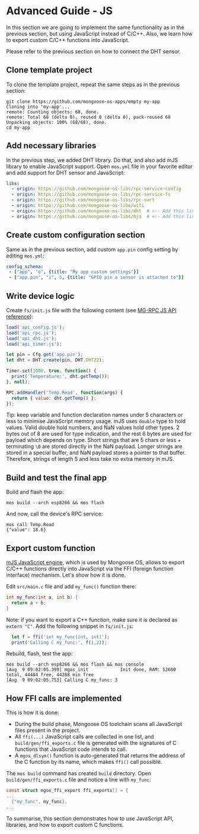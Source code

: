 # Advanced Guide - JS

In this section we are going to implement the same functionality as in the
previous section, but using JavaScript instead of C/C++. Also, we learn
how to export custom C/C++ functions into JavaScript.

Please refer to the previous section on how to connect the DHT sensor.

## Clone template project

To clone the template project, repeat the same steps as in the previous
section:

<pre class="command-line language-bash" data-user="chris" data-host="localhost" data-output="2-5"><code>git clone https://github.com/mongoose-os-apps/empty my-app
Cloning into 'my-app'...
remote: Counting objects: 68, done.
remote: Total 68 (delta 0), reused 0 (delta 0), pack-reused 68
Unpacking objects: 100% (68/68), done.
cd my-app</code></pre>

## Add necessary libraries

In the previous step, we added DHT library. Do that, and also add mJS library
to enable JavaScript support. Open `mos.yml` file in your
favorite editor and add support for DHT sensor and JavaScript:

```yaml
libs:
  - origin: https://github.com/mongoose-os-libs/rpc-service-config
  - origin: https://github.com/mongoose-os-libs/rpc-service-fs
  - origin: https://github.com/mongoose-os-libs/rpc-uart
  - origin: https://github.com/mongoose-os-libs/wifi
  - origin: https://github.com/mongoose-os-libs/dht  # <-- Add this line!
  - origin: https://github.com/mongoose-os-libs/mjs  # <-- Add this line!
```

## Create custom configuration section

Same as in the previous section, add custom `app.pin` config setting by
editing `mos.yml`:

```yaml
config_schema:
 - ["app", "o", {title: "My app custom settings"}]
 - ["app.pin", "i", 5, {title: "GPIO pin a sensor is attached to"}]
```

## Write device logic

Create `fs/init.js` file with the following content
(see [MG-RPC JS API reference](../api/rpc/rpc-common.md#rpc-addhandler)):

```javascript
load('api_config.js');
load('api_rpc.js');
load('api_dht.js');
load('api_timer.js');

let pin = Cfg.get('app.pin');
let dht = DHT.create(pin, DHT.DHT22);

Timer.set(1000, true, function() {
  print('Temperature:', dht.getTemp());
}, null);

RPC.addHandler('Temp.Read', function(args) {
  return { value: dht.getTemp() };
});
```

Tip: keep variable and function declaration names under 5 characters or less
to minimise JavaScript memory usage.
mJS uses `double` type to hold values. Valid double hold numbers, and NaN values
hold other types. 2 bytes out of 8 are used for type indication, and the rest
6 bytes are used for payload which depends on type.
Short strings that are 5 chars or less + terminating `\0`
are stored directly in the NaN payload.
Longer strings are stored in a special buffer, and NaN payload stores a pointer
to that buffer. Therefore, strings of length 5 and less take no extra memory
in mJS.

## Build and test the final app

Build and flash the app:

<pre class="command-line language-bash" data-user="chris" data-host="localhost" data-output="2-100"><code>mos build --arch esp8266 && mos flash</code></pre>

And now, call the device's RPC service:

<pre class="command-line language-bash" data-user="chris" data-host="localhost" data-output="2-100"><code>mos call Temp.Read
{"value": 18.6}</code></pre>

## Export custom function

[mJS JavaScript engine](https://github.com/cesanta/mjs), which is used by
Mongoose OS, allows to export C/C++ functions directly into JavaScript
via the FFI (foreign function interface) mechanism. Let's show how it is
done.

Edit `src/main.c` file and add `my_func()` function there:

```c
int my_func(int a, int b) {
  return a + b;
}
```

Note: if you want to export a C++ function, make sure it is declared
as `extern "C"`. Add the following snippet in `fs/init.js`:

```javascript
  let f = ffi('int my_func(int, int)');
  print('Calling C my_func:', f(1,2));
```

Rebuild, flash, test the app:

<pre class="command-line language-bash" data-user="chris" data-host="localhost" data-output="2-100"><code>mos build --arch esp8266 && mos flash && mos console
[Aug  9 09:02:05.399] mgos_init            Init done, RAM: 52680 total, 44404 free, 44288 min free
[Aug  9 09:02:05.753] Calling C my_func: 3</code></pre>

## How FFI calls are implemented

This is how it is done:

- During the build phase, Mongoose OS toolchain scans all JavaScript files
  present in the project.
- All `ffi(...)` JavaScript calls are collected in one list, and
  `build/gen/ffi_exports.c` file is generated with the signatures of C
  functions that JavaScript code intends to call.
- A `mgos_dlsym()` function is auto-generated that returns the address
  of the C function by its name, which makes `ffi()` call possible.

The `mos build` command has created `build` directory. Open
`build/gen/ffi_exports.c` file and notice a line with `my_func`:

```c
const struct mgos_ffi_export ffi_exports[] = {
...
  {"my_func", my_func},
...
```

To summarise, this section demonstrates how to use JavaScript API, libraries,
and how to export custom C functions.
